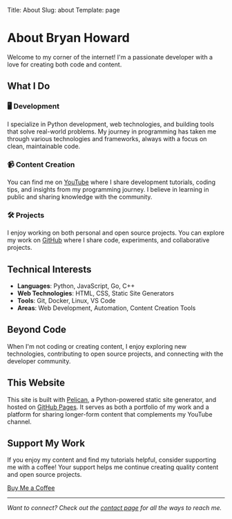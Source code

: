 Title: About
Slug: about
Template: page

# About Bryan Howard

Welcome to my corner of the internet! I'm a passionate developer with a love for creating both code and content.

## What I Do

### 🖥️ Development
I specialize in Python development, web technologies, and building tools that solve real-world problems. My journey in programming has taken me through various technologies and frameworks, always with a focus on clean, maintainable code.

### 📹 Content Creation
You can find me on [YouTube](https://www.youtube.com/@BryanHoward) where I share development tutorials, coding tips, and insights from my programming journey. I believe in learning in public and sharing knowledge with the community.

### 🛠️ Projects
I enjoy working on both personal and open source projects. You can explore my work on [GitHub](https://github.com/bhowiebkr) where I share code, experiments, and collaborative projects.

## Technical Interests

- **Languages**: Python, JavaScript, Go, C++
- **Web Technologies**: HTML, CSS, Static Site Generators
- **Tools**: Git, Docker, Linux, VS Code
- **Areas**: Web Development, Automation, Content Creation Tools

## Beyond Code

When I'm not coding or creating content, I enjoy exploring new technologies, contributing to open source projects, and connecting with the developer community.

## This Website

This site is built with [Pelican](https://getpelican.com/), a Python-powered static site generator, and hosted on [GitHub Pages](https://pages.github.com/). It serves as both a portfolio of my work and a platform for sharing longer-form content that complements my YouTube channel.

## Support My Work

If you enjoy my content and find my tutorials helpful, consider supporting me with a coffee! Your support helps me continue creating quality content and open source projects.

<div class="support-section">
    <a href="https://buymeacoffee.com/bryanhoward" class="coffee-button" target="_blank" rel="noopener noreferrer">
        <i class="fas fa-coffee" aria-hidden="true"></i>
        <span>Buy Me a Coffee</span>
    </a>
</div>

---

*Want to connect? Check out the [contact page](/contact/) for all the ways to reach me.*